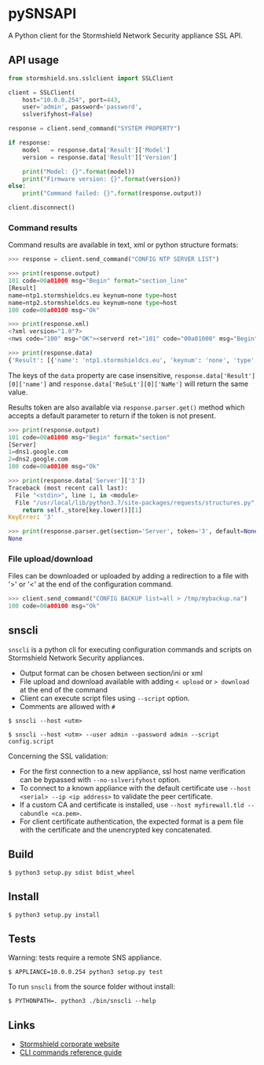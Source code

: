 # pySNSAPI

A Python client for the Stormshield Network Security appliance SSL API.

## API usage

```python
from stormshield.sns.sslclient import SSLClient

client = SSLClient(
    host="10.0.0.254", port=443,
    user='admin', password='password',
    sslverifyhost=False)

response = client.send_command("SYSTEM PROPERTY")

if response:
    model   = response.data['Result']['Model']
    version = response.data['Result']['Version']

    print("Model: {}".format(model))
    print("Firmware version: {}".format(version))
else:
    print("Command failed: {}".format(response.output))

client.disconnect()

```

### Command results

Command results are available in text, xml or python structure formats:

```python
>>> response = client.send_command("CONFIG NTP SERVER LIST")

>>> print(response.output)
101 code=00a01000 msg="Begin" format="section_line"
[Result]
name=ntp1.stormshieldcs.eu keynum=none type=host
name=ntp2.stormshieldcs.eu keynum=none type=host
100 code=00a00100 msg="Ok"

>>> print(response.xml)
<?xml version="1.0"?>
<nws code="100" msg="OK"><serverd ret="101" code="00a01000" msg="Begin"><data format="section_line"><section title="Result"><line><key name="name" value="ntp1.stormshieldcs.eu"/><key name="keynum" value="none"/><key name="type" value="host"/></line><line><key name="name" value="ntp2.stormshieldcs.eu"/><key name="keynum" value="none"/><key name="type" value="host"/></line></section></data></serverd><serverd ret="100" code="00a00100" msg="Ok"></serverd></nws>

>>> print(response.data)
{'Result': [{'name': 'ntp1.stormshieldcs.eu', 'keynum': 'none', 'type': 'host'}, {'name': 'ntp2.stormshieldcs.eu', 'keynum': 'none', 'type': 'host'}]}

```

The keys of the `data` property are case insensitive, `response.data['Result'][0]['name']` and `response.data['ReSuLt'][0]['NaMe']` will return the same value.

Results token are also available via `response.parser.get()` method which accepts a default parameter to return if the token is not present.

```python
>>> print(response.output)
101 code=00a01000 msg="Begin" format="section"
[Server]
1=dns1.google.com
2=dns2.google.com
100 code=00a00100 msg="Ok"

>>> print(response.data['Server']['3'])
Traceback (most recent call last):
  File "<stdin>", line 1, in <module>
  File "/usr/local/lib/python3.7/site-packages/requests/structures.py", line 52, in __getitem__
    return self._store[key.lower()][1]
KeyError: '3'

>>> print(response.parser.get(section='Server', token='3', default=None))
None

```

### File upload/download

Files can be downloaded or uploaded by adding a redirection to a file with '>' or '<' at the end of the configuration command.

```python
>>> client.send_command("CONFIG BACKUP list=all > /tmp/mybackup.na")
100 code=00a00100 msg="Ok"
```

## snscli

 `snscli` is a python cli for executing configuration commands and scripts on Stormshield Network Security appliances.

* Output format can be chosen between section/ini or xml
* File upload and download available with adding `< upload` or `> download` at the end of the command
* Client can execute script files using `--script` option.
* Comments are allowed with `#`

`$ snscli --host <utm>`

`$ snscli --host <utm> --user admin --password admin --script config.script`

Concerning the SSL validation:

* For the first connection to a new appliance, ssl host name verification can be bypassed with `--no-sslverifyhost` option.
* To connect to a known appliance with the default certificate use `--host <serial> --ip <ip address>` to validate the peer certificate.
* If a custom CA and certificate is installed, use `--host myfirewall.tld --cabundle <ca.pem>`.
* For client certificate authentication, the expected format is a pem file with the certificate and the unencrypted key concatenated.


## Build

`$ python3 setup.py sdist bdist_wheel`


## Install

`$ python3 setup.py install`


## Tests

Warning: tests require a remote SNS appliance.

`$ APPLIANCE=10.0.0.254 python3 setup.py test`


To run `snscli` from the source folder without install:

`$ PYTHONPATH=. python3 ./bin/snscli --help`


## Links

* [Stormshield corporate website](https://www.stormshield.com)
* [CLI commands reference guide](https://documentation.stormshield.eu/SNS/v3/en/Content/CLI_Serverd_Commands_reference_Guide_v3/Introduction.htm)

